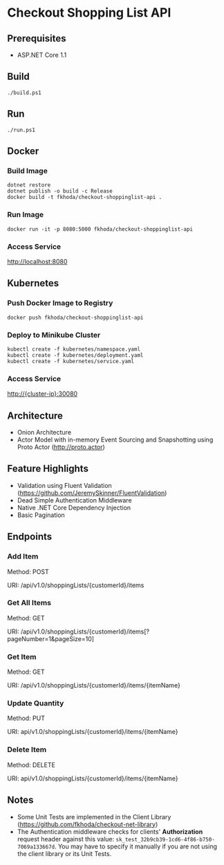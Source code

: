 # Checkout Shopping List API


## Prerequisites

- ASP.NET Core 1.1

## Build

```
./build.ps1
```

## Run

```
./run.ps1
```

## Docker

### Build Image

```
dotnet restore
dotnet publish -o build -c Release
docker build -t fkhoda/checkout-shoppinglist-api .
```

### Run Image

```
docker run -it -p 8080:5000 fkhoda/checkout-shoppinglist-api
```

### Access Service

<http://localhost:8080>

## Kubernetes

### Push Docker Image to Registry

```
docker push fkhoda/checkout-shoppinglist-api
```

### Deploy to Minikube Cluster

```
kubectl create -f kubernetes/namespace.yaml
kubectl create -f kubernetes/deployment.yaml
kubectl create -f kubernetes/service.yaml
```

### Access Service

<http://{cluster-ip}:30080>


## Architecture
- Onion Architecture
- Actor Model with in-memory Event Sourcing and Snapshotting using Proto Actor (<http://proto.actor>)

## Feature Highlights
- Validation using Fluent Validation (<https://github.com/JeremySkinner/FluentValidation>)
- Dead Simple Authentication Middleware
- Native .NET Core Dependency Injection
- Basic Pagination

## Endpoints

### Add Item

Method: POST

URI: /api/v1.0/shoppingLists/{customerId}/items

### Get All Items

Method: GET

URI: /api/v1.0/shoppingLists/{customerId}/items[?pageNumber=1&pageSize=10]

### Get Item

Method: GET

URI: /api/v1.0/shoppingLists/{customerId}/items/{itemName}

### Update Quantity

Method: PUT

URI: api/v1.0/shoppingLists/{customerId}/items/{itemName}

### Delete Item

Method: DELETE

URI: api/v1.0/shoppingLists/{customerId}/items/{itemName}


## Notes

- Some Unit Tests are implemented in the Client Library (<https://github.com/fkhoda/checkout-net-library>)
- The Authentication middleware checks for clients' **Authorization** request header against this value: `sk_test_32b9cb39-1cd6-4f86-b750-7069a133667d`. You may have to specify it manually if you are not using the client library or its Unit Tests.